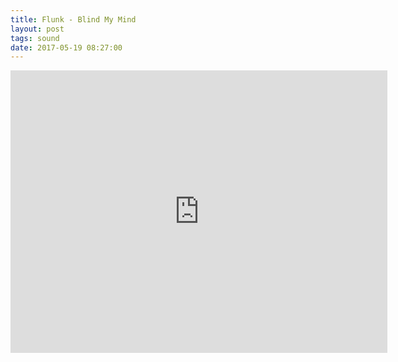 ```yaml
---
title: Flunk - Blind My Mind
layout: post
tags: sound
date: 2017-05-19 08:27:00
---
```

<iframe width="603" height="452" src="https://www.youtube.com/embed/zA-RkgZkKHs" frameborder="0" allowfullscreen="true"></iframe>
